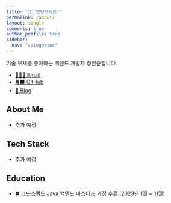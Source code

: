 ```yaml
---
title: "🙋🏻 안녕하세요!"
permalink: /about/
layout: single
comments: true
author_profile: true
sidebar:
  nav: "categories"
---
```


기술 부채를 좋아하는 백엔드 개발자 정원준입니다.

- <a href="mailto:coded1ary@icloud.com">🧑🏻‍💻 Email</a>
- <a href="https://github.com/won4885">🐈‍⬛ GitHub</a>
- <a href="https://coded1ary.com">🧤 Blog</a>

## About Me

- 추가 예정

## Tech Stack

- 추가 예정

## Education

- 🍀 코드스쿼드 Java 백엔드 마스터즈 과정 수료 (2023년 1월 ~ 11월)
